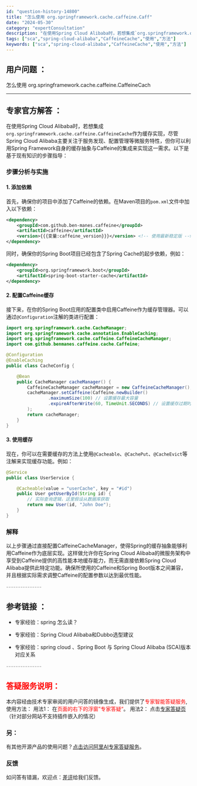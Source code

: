 ```yaml
---
id: "question-history-14800"
title: "怎么使用 org.springframework.cache.caffeine.Caff"
date: "2024-05-30"
category: "expertConsultation"
description: "在使用Spring Cloud Alibaba时，若想集成`org.springframework.cache.caffeine.CaffeineCache`作为缓存实现，尽管Spring Cloud Alibaba主要关注于服务发现、配置管理等微服务特性，但你可以利用Spring Framewor"
tags: ["sca","spring-cloud-alibaba","CaffeineCache","使用","方法"]
keywords: ["sca","spring-cloud-alibaba","CaffeineCache","使用","方法"]
---
```


## 用户问题 ： 
 怎么使用 org.springframework.cache.caffeine.CaffeineCach  

---------------
## 专家官方解答 ：

在使用Spring Cloud Alibaba时，若想集成`org.springframework.cache.caffeine.CaffeineCache`作为缓存实现，尽管Spring Cloud Alibaba主要关注于服务发现、配置管理等微服务特性，但你可以利用Spring Framework自身的缓存抽象与Caffeine的集成来实现这一需求。以下是基于现有知识的步骤指导：

### 步骤分析与实施

#### 1. 添加依赖
首先，确保你的项目中添加了Caffeine的依赖。在Maven项目的`pom.xml`文件中加入以下依赖：

```xml
<dependency>
    <groupId>com.github.ben-manes.caffeine</groupId>
    <artifactId>caffeine</artifactId>
    <version>{{{变量:caffeine_version}}}</version> <!-- 使用最新稳定版 -->
</dependency>
```

同时，确保你的Spring Boot项目已经包含了Spring Cache的起步依赖，例如：

```xml
<dependency>
    <groupId>org.springframework.boot</groupId>
    <artifactId>spring-boot-starter-cache</artifactId>
</dependency>
```

#### 2. 配置Caffeine缓存
接下来，在你的Spring Boot应用的配置类中启用Caffeine作为缓存管理器。可以通过`@Configuration`注解的类进行配置：

```java
import org.springframework.cache.CacheManager;
import org.springframework.cache.annotation.EnableCaching;
import org.springframework.cache.caffeine.CaffeineCacheManager;
import com.github.benmanes.caffeine.cache.Caffeine;

@Configuration
@EnableCaching
public class CacheConfig {

    @Bean
    public CacheManager cacheManager() {
        CaffeineCacheManager cacheManager = new CaffeineCacheManager();
        cacheManager.setCaffeine(Caffeine.newBuilder()
                .maximumSize(100) // 设置缓存最大容量
                .expireAfterWrite(60, TimeUnit.SECONDS) // 设置缓存过期时间
        );
        return cacheManager;
    }
}
```

#### 3. 使用缓存
现在，你可以在需要缓存的方法上使用`@Cacheable`、`@CachePut`、`@CacheEvict`等注解来实现缓存功能。例如：

```java
@Service
public class UserService {

    @Cacheable(value = "userCache", key = "#id")
    public User getUserById(String id) {
        // 实际查询逻辑，这里假设从数据库获取
        return new User(id, "John Doe");
    }
}
```

### 解释
以上步骤通过直接配置CaffeineCacheManager，使得Spring的缓存抽象能够利用Caffeine作为底层实现。这样做允许你在Spring Cloud Alibaba的微服务架构中享受到Caffeine提供的高性能本地缓存能力，而无需直接依赖Spring Cloud Alibaba提供此特定功能。确保所使用的Caffeine和Spring Boot版本之间兼容，并且根据实际需求调整Caffeine的配置参数以达到最优性能。


<font color="#949494">---------------</font> 


## 参考链接 ：

* 专家经验：spring 怎么读？ 
 
 * 专家经验：Spring Cloud Alibaba和Dubbo选型建议 
 
 * 专家经验：spring cloud 、Spring Boot 与 Spring Cloud Alibaba (SCA)版本对应关系 


 <font color="#949494">---------------</font> 
 


## <font color="#FF0000">答疑服务说明：</font> 

本内容经由技术专家审阅的用户问答的镜像生成，我们提供了<font color="#FF0000">专家智能答疑服务</font>,使用方法：
用法1： 在<font color="#FF0000">页面的右下的浮窗”专家答疑“</font>。
用法2： 点击[专家答疑页](https://answer.opensource.alibaba.com/docs/intro)（针对部分网站不支持插件嵌入的情况）
### 另：


有其他开源产品的使用问题？[点击访问阿里AI专家答疑服务](https://answer.opensource.alibaba.com/docs/intro)。
### 反馈
如问答有错漏，欢迎点：[差评](https://ai.nacos.io/user/feedbackByEnhancerGradePOJOID?enhancerGradePOJOId=14802)给我们反馈。
